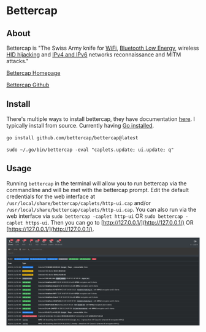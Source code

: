 # Bettercap

## About

Bettercap is "The Swiss Army knife for [WiFi](https://www.bettercap.org/modules/wifi/), [Bluetooth Low Energy](https://www.bettercap.org/modules/ble/), wireless [HID hijacking](https://www.bettercap.org/modules/hid/) and [IPv4 and IPv6](https://www.bettercap.org/modules/ethernet) networks reconnaissance and MITM attacks."

[Bettercap Homepage](https://www.bettercap.org/)

[Bettercap Github](https://github.com/bettercap/bettercap)

## Install

There's multiple ways to install bettercap, they have documentation [here](https://www.bettercap.org/installation/). I typically install from source. Currently having [Go installed](https://go.dev/doc/install).

`go install github.com/bettercap/bettercap@latest`

`sudo ~/.go/bin/bettercap -eval "caplets.update; ui.update; q"`

## Usage

Running `bettercap` in the terminal will allow you to run bettercap via the commandline and will be met with the bettercap prompt. Edit the default credentials for the web interface at `/usr/local/share/bettercap/caplets/http-ui.cap` and/or `/usr/local/share/bettercap/caplets/http-ui.cap`. You can also run via the web interface via `sudo bettercap -caplet http-ui` OR `sudo bettercap -caplet https-ui`. Then you can go to [http://127.0.0.1/](http://127.0.0.1/) OR [https://127.0.0.1/](http://127.0.0.1/).

![](<../../../.gitbook/assets/image (7).png>)
